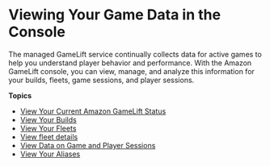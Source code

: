 # Viewing Your Game Data in the Console<a name="gamelift-console-intro"></a>

The managed GameLift service continually collects data for active games to help you understand player behavior and performance\. With the Amazon GameLift console, you can view, manage, and analyze this information for your builds, fleets, game sessions, and player sessions\.

**Topics**
+ [View Your Current Amazon GameLift Status](gamelift-console-dashboard.md)
+ [View Your Builds](gamelift-console-builds.md)
+ [View Your Fleets](gamelift-console-fleets.md)
+ [View fleet details](gamelift-console-fleets-metrics.md)
+ [View Data on Game and Player Sessions](gamelift-console-game-player-sessions-metrics.md)
+ [View Your Aliases](gamelift-console-aliases.md)